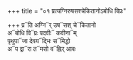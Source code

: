 +++
title = "०१ प्रत्यग्निरुषसश्चेकितानोऽबोधि विप्रः"

+++
प्र᳓ति अग्नि᳓र् उष᳓सश् चे᳓कितानो  
अ᳓बोधि वि᳓प्रः पदवीः᳓ कवीना᳓म्  
पृथुपा᳓जा देवय᳓द्भिः स᳓मिद्धो  
अ᳓प द्वा᳓रा त᳓मसो व᳓ह्निर् आवः